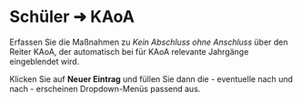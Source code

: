 # Schüler ➜ KAoA

Erfassen Sie die Maßnahmen zu *Kein Abschluss ohne Anschluss* über den Reiter KAoA, der automatisch bei für KAoA relevante Jahrgänge eingeblendet wird.

Klicken Sie auf **Neuer Eintrag** und füllen Sie dann die - eventuelle nach und nach - erscheinen Dropdown-Menüs passend aus.